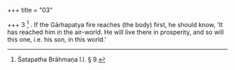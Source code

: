 +++
title = "03"

+++
3 [^2] . If the Gārhapatya fire reaches (the body) first, he should know, 'It has reached him in the air-world. He will live there in prosperity, and so will this one, i.e. his son, in this world.'


[^2]:  Śatapatha Brāhmaṇa l.l. § 9.
